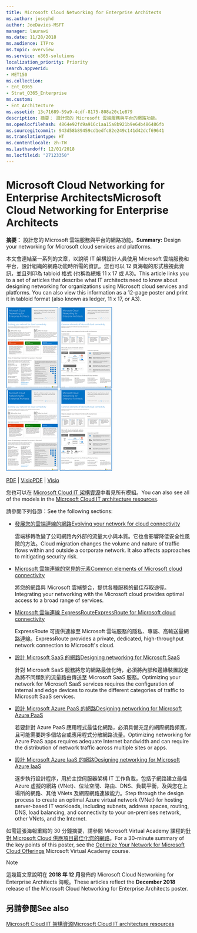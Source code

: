 ```yaml
---
title: Microsoft Cloud Networking for Enterprise Architects
ms.author: josephd
author: JoeDavies-MSFT
manager: laurawi
ms.date: 11/28/2018
ms.audience: ITPro
ms.topic: overview
ms.service: o365-solutions
localization_priority: Priority
search.appverid:
- MET150
ms.collection:
- Ent_O365
- Strat_O365_Enterprise
ms.custom:
- Ent_Architecture
ms.assetid: 13c71689-59a9-4cdf-8175-808a20c1e879
description: 摘要： 設計您的 Microsoft 雲端服務與平台的網路功能。
ms.openlocfilehash: 4864e92fd9a916c1aa15a8b921b9e64b486486fb
ms.sourcegitcommit: 943d58b89459cd1edfc82e249c141d42dcf69641
ms.translationtype: HT
ms.contentlocale: zh-TW
ms.lasthandoff: 12/01/2018
ms.locfileid: "27123350"
---
```

# <a name="microsoft-cloud-networking-for-enterprise-architects"></a><span data-ttu-id="593bc-103">Microsoft Cloud Networking for Enterprise Architects</span><span class="sxs-lookup"><span data-stu-id="593bc-103">Microsoft Cloud Networking for Enterprise Architects</span></span>

 <span data-ttu-id="593bc-104">**摘要：** 設計您的 Microsoft 雲端服務與平台的網路功能。</span><span class="sxs-lookup"><span data-stu-id="593bc-104">**Summary:** Design your networking for Microsoft cloud services and platforms.</span></span>
  
<span data-ttu-id="593bc-p101">本文會連結至一系列的文章，以說明 IT 架構設計人員使用 Microsoft 雲端服務和平台，設計組織的網路功能時所需的資訊。您也可以 12 頁海報的形式檢視此資訊，並且列印為 tabloid 格式 (也稱為總帳 11 x 17 或 A3)。</span><span class="sxs-lookup"><span data-stu-id="593bc-p101">This article links you to a set of articles that describe what IT architects need to know about designing networking for organizations using Microsoft cloud services and platforms. You can also view this information as a 12-page poster and print it in tabloid format (also known as ledger, 11 x 17, or A3).</span></span>
  
<span data-ttu-id="593bc-107">[![Microsoft 雲端網路模型的縮圖影像](media/95e8ab6a-b4d0-4836-acc1-b0b77ebf46e6.png)  
](https://go.microsoft.com/fwlink/p/?linkid=842073)</span><span class="sxs-lookup"><span data-stu-id="593bc-107">[![Thumb image for Microsoft cloud networking model](media/95e8ab6a-b4d0-4836-acc1-b0b77ebf46e6.png)  
](https://go.microsoft.com/fwlink/p/?linkid=842073)</span></span>
  
<span data-ttu-id="593bc-108">[PDF](https://go.microsoft.com/fwlink/p/?linkid=842073) | [Visio](https://go.microsoft.com/fwlink/p/?linkid=842074)</span><span class="sxs-lookup"><span data-stu-id="593bc-108">[PDF](https://go.microsoft.com/fwlink/p/?linkid=842073) | [Visio](https://go.microsoft.com/fwlink/p/?linkid=842074)</span></span>
  
<span data-ttu-id="593bc-109">您也可以在 [Microsoft Cloud IT 架構資源](microsoft-cloud-it-architecture-resources.md)中看見所有模組。</span><span class="sxs-lookup"><span data-stu-id="593bc-109">You can also see all of the models in the [Microsoft Cloud IT architecture resources](microsoft-cloud-it-architecture-resources.md).</span></span>
  
<span data-ttu-id="593bc-110">請參閱下列各節：</span><span class="sxs-lookup"><span data-stu-id="593bc-110">See the following sections:</span></span>
  
- [<span data-ttu-id="593bc-111">發展您的雲端連線的網路</span><span class="sxs-lookup"><span data-stu-id="593bc-111">Evolving your network for cloud connectivity</span></span>](evolving-your-network-for-cloud-connectivity.md)
    
    <span data-ttu-id="593bc-p102">雲端移轉改變了公司網路內外部的流量大小與本質。它也會影響降低安全性風險的方法。</span><span class="sxs-lookup"><span data-stu-id="593bc-p102">Cloud migration changes the volume and nature of traffic flows within and outside a corporate network. It also affects approaches to mitigating security risk.</span></span>
    
- [<span data-ttu-id="593bc-114">Microsoft 雲端連線的常見的元素</span><span class="sxs-lookup"><span data-stu-id="593bc-114">Common elements of Microsoft cloud connectivity</span></span>](common-elements-of-microsoft-cloud-connectivity.md)
    
    <span data-ttu-id="593bc-115">將您的網路與 Microsoft 雲端整合，提供各種服務的最佳存取途徑。</span><span class="sxs-lookup"><span data-stu-id="593bc-115">Integrating your networking with the Microsoft cloud provides optimal access to a broad range of services.</span></span>
    
- [<span data-ttu-id="593bc-116">Microsoft 雲端連線 ExpressRoute</span><span class="sxs-lookup"><span data-stu-id="593bc-116">ExpressRoute for Microsoft cloud connectivity</span></span>](expressroute-for-microsoft-cloud-connectivity.md)
    
    <span data-ttu-id="593bc-117">ExpressRoute 可提供連線至 Microsoft 雲端服務的隱私、專屬、高輸送量網路連線。</span><span class="sxs-lookup"><span data-stu-id="593bc-117">ExpressRoute provides a private, dedicated, high-throughput network connection to Microsoft's cloud.</span></span>
    
- [<span data-ttu-id="593bc-118">設計 Microsoft SaaS 的網路</span><span class="sxs-lookup"><span data-stu-id="593bc-118">Designing networking for Microsoft SaaS</span></span>](designing-networking-for-microsoft-saas.md)
    
    <span data-ttu-id="593bc-119">針對 Microsoft SaaS 服務將您的網路最佳化時，必須將內部和邊緣裝置設定為將不同類別的流量路由傳送至 Microsoft SaaS 服務。</span><span class="sxs-lookup"><span data-stu-id="593bc-119">Optimizing your network for Microsoft SaaS services requires the configuration of internal and edge devices to route the different categories of traffic to Microsoft SaaS services.</span></span>
    
- [<span data-ttu-id="593bc-120">設計 Microsoft Azure PaaS 的網路</span><span class="sxs-lookup"><span data-stu-id="593bc-120">Designing networking for Microsoft Azure PaaS</span></span>](designing-networking-for-microsoft-azure-paas.md)
    
    <span data-ttu-id="593bc-121">若要針對 Azure PaaS 應用程式最佳化網路，必須具備充足的網際網路頻寬，且可能需要跨多個站台或應用程式分散網路流量。</span><span class="sxs-lookup"><span data-stu-id="593bc-121">Optimizing networking for Azure PaaS apps requires adequate Internet bandwidth and can require the distribution of network traffic across multiple sites or apps.</span></span>
    
- [<span data-ttu-id="593bc-122">設計 Microsoft Azure IaaS 的網路</span><span class="sxs-lookup"><span data-stu-id="593bc-122">Designing networking for Microsoft Azure IaaS</span></span>](designing-networking-for-microsoft-azure-iaas.md)
    
    <span data-ttu-id="593bc-123">逐步執行設計程序，用於主控伺服器架構 IT 工作負載，包括子網路建立最佳 Azure 虛擬的網路 (VNet)、位址空間、路由、DNS、負載平衡，及與您在上場所的網路、其他 VNets 及網際網路連線能力。</span><span class="sxs-lookup"><span data-stu-id="593bc-123">Step through the design process to create an optimal Azure virtual network (VNet) for hosting server-based IT workloads, including subnets, address spaces, routing, DNS, load balancing, and connectivity to your on-premises network, other VNets, and the Internet.</span></span>
    
<span data-ttu-id="593bc-124">如需這張海報重點的 30 分鐘摘要，請參閱 Microsoft Virtual Academy 課程的[針對 Microsoft Cloud 供應項目最佳化您的網路](https://mva.microsoft.com/zh-TW/training-courses/optimize-your-network-for-microsoft-cloud-offerings-17743)。</span><span class="sxs-lookup"><span data-stu-id="593bc-124">For a 30-minute summary of the key points of this poster, see the [Optimize Your Network for Microsoft Cloud Offerings](https://mva.microsoft.com/zh-TW/training-courses/optimize-your-network-for-microsoft-cloud-offerings-17743) Microsoft Virtual Academy course.</span></span>
  
> [!NOTE]
> <span data-ttu-id="593bc-125">這幾篇文章說明在 **2018 年 12 月**發佈的 Microsoft Cloud Networking for Enterprise Architects 海報。</span><span class="sxs-lookup"><span data-stu-id="593bc-125">These articles reflect the **December 2018** release of the Microsoft Cloud Networking for Enterprise Architects poster.</span></span>
  
## <a name="see-also"></a><span data-ttu-id="593bc-126">另請參閱</span><span class="sxs-lookup"><span data-stu-id="593bc-126">See also</span></span>

[<span data-ttu-id="593bc-127">Microsoft Cloud IT 架構資源</span><span class="sxs-lookup"><span data-stu-id="593bc-127">Microsoft Cloud IT architecture resources</span></span>](microsoft-cloud-it-architecture-resources.md)

